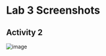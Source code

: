 # Lab 3 Screenshots

## Activity 2

![image](https://github.com/maryamyounis/ECE444-F2023-LAB1/assets/102765727/56555ac8-0454-488b-8c5d-70edb964060a)

